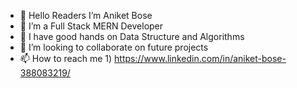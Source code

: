 - 👋 Hello Readers I’m Aniket Bose
- 👀 I’m a Full Stack MERN Developer
- 🌱 I have good hands on Data Structure and Algorithms
- 💞️ I’m looking to collaborate on future projects
- 📫 How to reach me 1) https://www.linkedin.com/in/aniket-bose-388083219/ 
<!---
Ani-Bos/Ani-Bos is a ✨ special ✨ repository because its `README.md` (this file) appears on your GitHub profile.
You can click the Preview link to take a look at your changes.
--->
